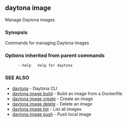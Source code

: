 ## daytona image

Manage Daytona images

### Synopsis

Commands for managing Daytona images

### Options inherited from parent commands

```
      --help   help for daytona
```

### SEE ALSO

- [daytona](daytona.md) - Daytona CLI
- [daytona image build](daytona_image_build.md) - Build an image from a Dockerfile
- [daytona image create](daytona_image_create.md) - Create an image
- [daytona image delete](daytona_image_delete.md) - Delete an image
- [daytona image list](daytona_image_list.md) - List all images
- [daytona image push](daytona_image_push.md) - Push local image
